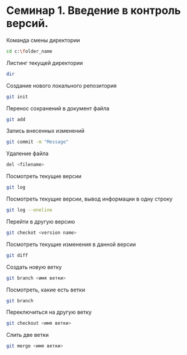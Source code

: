 # Семинар 1. Введение в контроль версий.

Команда смены директории
```sh
cd c:\folder_name
```

Листинг текущей директории
```sh
dir
```

Создание нового локального репозитория
```sh
git init
```

Перенос сохранений в документ файла
```sh
git add
```

Запись внесенных изменений
```sh
git commit -m "Message"
```

Удаление файла
```sh
del <filename>
```

Посмотреть текущие версии
```sh
git log
```

Посмотреть текущие версии, вывод информации в одну строку
```sh
git log --oneline
```

Перейти в другую версию
```sh
git checkot <version name>
```

Посмотреть текущие изменения в данной версии
```sh
git diff
```

Создать новую ветку
```sh
git branch <имя ветки>
```

Посмотреть, какие есть ветки
```sh
git branch
```

Переключиться на другую ветку
```sh
git checkout <имя ветки>
```

Слить две ветки
```sh
git merge <имя ветки>
```
